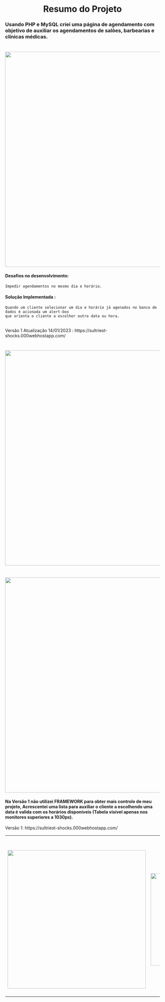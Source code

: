 <h1 align="center"> Resumo do Projeto </h1>
<h3>Usando <strong>PHP e MySQL</strong> criei uma página de agendamento com objetivo de auxiliar os agendamentos de salões, barbearias e clínicas médicas. </h3>
<h1 align="center"><img src="https://user-images.githubusercontent.com/61218420/156604810-ce752b20-c075-47a3-9cb9-1bc38322ec51.png" width="700"></h1>
<h4>Desafios no desenvolvimento:</h4> 

    Impedir agendamentos no mesmo dia e horário.
          
<h4>Solução Implementada :</h4> 

    Quando um cliente selecionar um dia e horário já agenados no banco de dados é acionada um alert-box 
    que orienta o cliente a escolher outra data ou hora.
                          
<br>
  Versão 1 Atualização 14/01/2023 : https://sultriest-shocks.000webhostapp.com/<br>

<h1 align="center"><img src="https://user-images.githubusercontent.com/61218420/156605970-77a7cb5a-5f32-4950-983a-f36e611ddc03.png" width="700"></h1>
<h1 align="center"><img src="https://user-images.githubusercontent.com/61218420/156606707-6496bddd-3bab-4ddd-a6be-10de2d3040fd.png" width="700"></h1>
<h4>Na Versão 1 não utilizei FRAMEWORK para obter mais controle de meu projeto, Acrescentei uma lista para auxiliar o cliente a escolhendo uma 
  data é valida com os horários disponíveis (Tabela visível apenas nos monitores superiores a 1030px).</h4>
  Versão 1: https://sultriest-shocks.000webhostapp.com/<br>
<table align="center">
  <tr>
    <td><h1 align="center"><img src="https://user-images.githubusercontent.com/61218420/156607433-43ffb53e-0e07-46dc-84c8-014c8b91fc8c.png" width="450"></h1></td>
    <td><h1 align="center"><img src="https://user-images.githubusercontent.com/61218420/156607666-22e0499d-949c-4fab-98c7-71b3f7e75d70.png" width="300"></h1></td>
  </tr>
</table>








 
